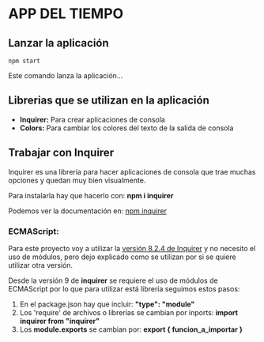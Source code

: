 # APP DEL TIEMPO


## Lanzar la aplicación

```
npm start
```
Este comando lanza la aplicación...

## Librerias que se utilizan en la aplicación
* **Inquirer:** Para crear aplicaciones de consola
* **Colors:** Para cambiar los colores del texto de la salida de consola

## Trabajar con Inquirer
Inquirer es una librería para hacer aplicaciones de consola que trae muchas opciones y
quedan muy bien visualmente.

Para instalarla hay que hacerlo con: **npm i inquirer**

Podemos ver la documentación en: [npm inquirer](https://www.npmjs.com/package/inquirer)

### ECMAScript:

Para este proyecto voy a utilizar la [versión 8.2.4 de Inquirer](https://www.npmjs.com/package/inquirer/v/8.2.4) y no necesito el uso de módulos, pero dejo explicado como se utilizan por si se quiere utilizar otra versión.

Desde la versión 9 de **inquirer** se requiere el uso de módulos de ECMAScript por lo que para utilizar está librería seguimos estos pasos:
1. En el package.json hay que incluir: **"type": "module"**
2. Los 'require' de archivos o librerías se cambian por inports: **import inquirer from "inquirer"**
3. Los **module.exports** se cambian por: **export { funcion_a_importar }**